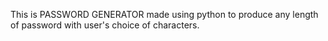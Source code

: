 This is PASSWORD GENERATOR made using python to produce any length of password with user's choice of characters.
